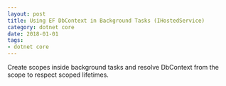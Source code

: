 ```yaml
---
layout: post
title: Using EF DbContext in Background Tasks (IHostedService)
category: dotnet core
date: 2018-01-01
tags:
- dotnet core
---
```


Create scopes inside background tasks and resolve DbContext from the scope to respect scoped lifetimes.

